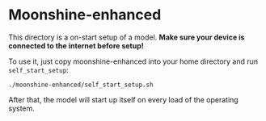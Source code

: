# Moonshine-enhanced

This directory is a on-start setup of a model. **Make sure your device is connected to the internet before setup!**

To use it, just copy moonshine-enhanced into your home directory and run
<code>self_start_setup</code>:

    ./moonshine-enhanced/self_start_setup.sh

After that, the model will start up itself on every load of the
operating system.